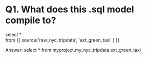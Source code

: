 # Q1. What does this .sql model compile to?
select * \
from {{ source('raw_nyc_tripdata', 'ext_green_taxi' ) }}

Answer: select * from myproject.my_nyc_tripdata.ext_green_taxi



